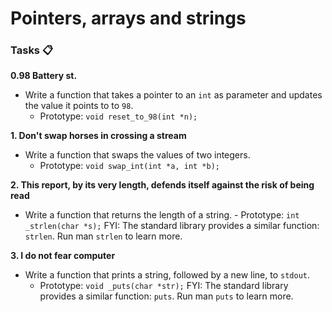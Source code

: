 # Pointers, arrays and strings

<!-- gcc -Wall -pedantic -Werror -Wextra -std=gnu89 0-main.c 0-reset_to_98.c -o 0-98 -->

### Tasks 📋

**0.98 Battery st.**

- Write a function that takes a pointer to an `int` as parameter and updates the value it points to to `98`.
  - Prototype: `void reset_to_98(int *n);`

**1. Don't swap horses in crossing a stream**

- Write a function that swaps the values of two integers.
  - Prototype: `void swap_int(int *a, int *b);`

**2. This report, by its very length, defends itself against the risk of being read**

- Write a function that returns the length of a string. - Prototype: `int _strlen(char *s);`
  FYI: The standard library provides a similar function: `strlen`. Run man `strlen` to learn more.


**3. I do not fear computer**
 - Write a function that prints a string, followed by a new line, to `stdout`.
   - Prototype:  `void _puts(char *str);`
   FYI: The standard library provides a similar function: `puts`. Run man `puts` to learn more.